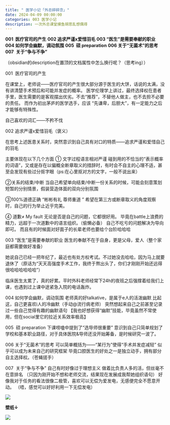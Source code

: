 ```yaml
---
title: " 医学小记「外总碎碎念」"
date: 2024-04-09 00:00:00
categories: 003 医学小记
description: 一次外总课堂摸鱼胡思乱想偶得
---
```

**001  医疗官司的产生**
**002 追求严谨x爱惜羽毛**
**003 “医生”是需要奉献的职业**
**004 如何学会幽默，调动氛围**
**005  硕 preparation**
**006 关于“无菌术”的思考**
**007  关于“争与不争”**

（obsidian的description在置顶的文档属性中怎么换行呢？（思考ing））

001  医疗官司的产生

在课堂上，老师说——医疗官司的产生很大部分源于医生的大饼，话说的太满，没有讲清楚手术预后和可能并发症的概率。
医学伦理学上讲过，最终选择权在患者手里，医生需要的是客观摆出优劣。不去“推荐”，不替他人做主，也不去担不必要的责任。
而作为初出茅庐的医学选手，应该 “先谦卑，后胆大”，有一定能力之后才能够有特殊性。

自己喜欢的词汇——不矜不伐


002 追求严谨x爱惜羽毛（褒义）

在思考上述医患关系时，突然意识到自己具有对口的特质——追求严谨和爱惜自己的羽毛

主要体现在以下几个方面
① 文字过程语言相对严谨
碰到用的不恰当的“表示概率的词语”，又或是存在以偏概全断章取义的措辞时，有时会不自主的心理不适，甚至会发现有些过分抠字眼（ps:在心里抠对方的文字，一般不说出来）

②关系的结束/中断
当自己希望单向结束/中断一份关系的时候，可能会刻意策划短暂的分别情景，假装营造体面的双向分别氛围

③100%道德正确
“彬彬有礼  尊师重道 ”
希望在第三方或断章取义的角度观察时，自己的行为举止近乎完美。

④ 道歉≠ My fault
无论是否是自己的问题，它都很好用。 毕竟在battle上浪费的精力，远超于一次道歉中的语言组织。（偷懒必备）
自己不吃亏的问题解决为导向即可。
而且有的时候面对好面子的长辈老师也要给个台阶哈哈哈

003 “医生”是需要奉献的职业
医生的奉献不在于自身，更是父母，爱人（整个家庭都需要做好准备）

她说自己已经一把年纪了，最近也有处方权考试。不过她没去哈哈，因为马上就要退休了（原话为“天天高强度手术工作，我终于熬出头了，你们才刚刚开始还远得很哈哈哈哈哈哈”）

临床医生太累了，真的好累。平时外科老师经常下24h的夜班之后强撑着给我们上课，也遇到过上课中途紧急入院的电话轰炸。

004 如何学会幽默，调动氛围
老师真的好talkative，是属于e人的活泼幽默
比起这，自己更喜欢i人的冷幽默（手动@流行病老师）
突然想起来自己之前甚至记录过一些自己觉得有趣的幽默语句
【我也好想获得“幽默”技能，毕竟虽然不常使用，但在social里它的拉近关系效率极高】

005  硕 preparation
下课唠嗑中提到了“选导师很重要”
意识到自己只简单规划了学校和基本职业路径，对于具体医院&导师还没开始筹备，是时候研究一波了。

006 关于“无菌术”的思考
可以简单概括为——“某行为”使得“手术并发症减轻”
似乎可以成为未来自己的研究框架
毕竟口腔医生的好处之一是独立动手，拥有部分自主选择权。（苍蝇搓手）

007  关于“争与不争”
自己有时好像过于理想主义
做着比负责人多的活，但丝毫不在意排名
（只因为刚开始不想和老师交流，结果现在发展成我帮她组织语句）
好像我对于任务的看法很像二极管，喜欢可以无偿为爱发电，无感便完全不愿意开动。
（唔，感觉可以好好利用一下无偿发电）


![](images/医学小记「外总碎碎念」1.png)

**壁纸↓**

![](images/医学小记「外总碎碎念」2.png)




